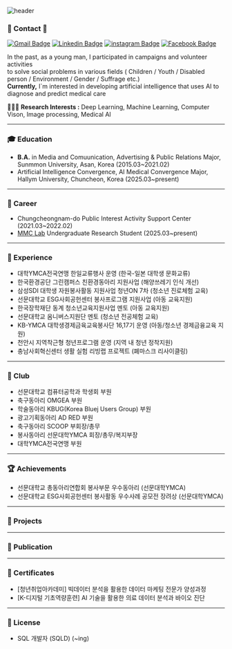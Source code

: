 ![header](https://capsule-render.vercel.app/api?type=waving&color=auto&height=300&section=header&text=𝓗𝓮𝓵𝓵𝓸!&fontSize=90&desc=𝓘`𝓶%20𝓙𝓸𝓸𝓷𝓨𝓮𝓸𝓷𝓰%20𝓚𝓲𝓶&descSize=20&fontAlignY=40)

### 👋 Contact 👋
[![Gmail Badge](https://img.shields.io/badge/Gmail-d14836?style=flat-square&logo=Gmail&logoColor=white&link=mailto:jykim.personal@gmail.com)](mailto:jykim.personal@gmail.com)
[![Linkedin Badge](https://img.shields.io/badge/-LinkedIn-blue?style=flat-square&logo=Linkedin&logoColor=white&link=https://www.linkedin.com/in/jun-developer/)](https://www.linkedin.com/in/jun-developer/)
[![instagram Badge](https://img.shields.io/badge/Instagram-FF0069?style=flat-square&logo=Instagram&logoColor=white&link=https://www.instagram.com/jun_develop/)](https://www.instagram.com/jun_develop/)
[![Facebook Badge](https://img.shields.io/badge/Facebook-0866FF?style=flat-square&logo=Facebook&logoColor=white&link=https://https://www.facebook.com/profile.php?id=100029899050662/)](https://www.facebook.com/profile.php?id=100029899050662)

In the past, as a young man, I participated in campaigns and volunteer activities \
to solve social problems in various fields ( Children / Youth / Disabled person / Environment / Gender / Suffrage etc.) \
**Currently,** I`m interested in developing artificial intelligence that uses AI to diagnose and predict medical care

🧑🏻‍💻 **Research Interests :** Deep Learning, Machine Learning, Computer Vison, Image processing, Medical AI

--------------------------------------------------------------------------------------------------------------------
### 🎓 Education
- **B.A.** in Media and Comuunication, Advertising & Public Relations Major, Sunmmon University, Asan, Korea (2015.03~2021.02)
- Artificial Intelligence Convergence, AI Medical Convergence Major, Hallym University, Chuncheon, Korea (2025.03~present)
--------------------------------------------------------------------------------------------------------------------
### 👔 Career
- Chungcheongnam-do Public Interest Activity Support Center (2021.03~2022.02)
- [MMC Lab](https://mmc.hallym.ac.kr/) Undergraduate Research Student (2025.03~present)
--------------------------------------------------------------------------------------------------------------------
### 📖 Experience
- 대학YMCA전국연맹 한일교류행사 운영 (한국-일본 대학생 문화교류) 
- 한국환경공단 그린캠퍼스 친환경동아리 지원사업 (해양쓰레기 인식 개선)
- 삼성SDI 대학생 자원봉사활동 지원사업 청년ON 7차 (청소년 진로체험 교육)
- 선문대학교 ESG사회공헌센터 봉사프로그램 지원사업 (아동 교육지원)
- 한국장학재단 동계 청소년교육지원사업 멘토 (아동 교육지원)
- 선문대학교 옴니버스지원단 멘토 (청소년 전공체험 교육)
- KB-YMCA 대학생경제금육교육봉사단 16,17기 운영 (아동/청소년 경제금융교육 지원)
- 천안시 지역착근형 청년프로그램 운영 (지역 내 청년 정착지원)
- 충남사회혁신센터 생활 실험 리빙랩 프로젝트 (폐마스크 리사이클링)
--------------------------------------------------------------------------------------------------------------------
### 🚀 Club
- 선문대학교 컴퓨터공학과 학생회 부원
- 축구동아리 OMGEA 부원
- 학술동아리 KBUG(Korea Bluej Users Group) 부원 
- 광고기획동아리 AD RED 부원
- 축구동아리 SCOOP 부회장/총무
- 봉사동아리 선문대학YMCA 회장/총무/복지부장
- 대학YMCA전국연맹 부원
--------------------------------------------------------------------------------------------------------------------
### 🏆 Achievements
- 선문대학교 총동아리연합회 봉사부문 우수동아리 (선문대학YMCA)
- 선문대학교 ESG사회공헌센터 봉사활동 우수사례 공모전 장려상 (선문대학YMCA)
--------------------------------------------------------------------------------------------------------------------
### 🐾 Projects
--------------------------------------------------------------------------------------------------------------------
### 📃 Publication
--------------------------------------------------------------------------------------------------------------------
### 📜 Certificates
- [청년취업아카데미] 빅데이터 분석을 활용한 데이터 마케팅 전문가 양성과정
- [K-디지털 기초역량훈련] AI 기술을 활용한 의료 데이터 분석과 바이오 진단
--------------------------------------------------------------------------------------------------------------------
### 🪪 License
- SQL 개발자 (SQLD) (~ing)
<!--- - TOEIC (2025.)
- ADSP (2025.)
- 정보처리기사 (2025.)
- 빅데이터처리기사 (2025.)
-->
